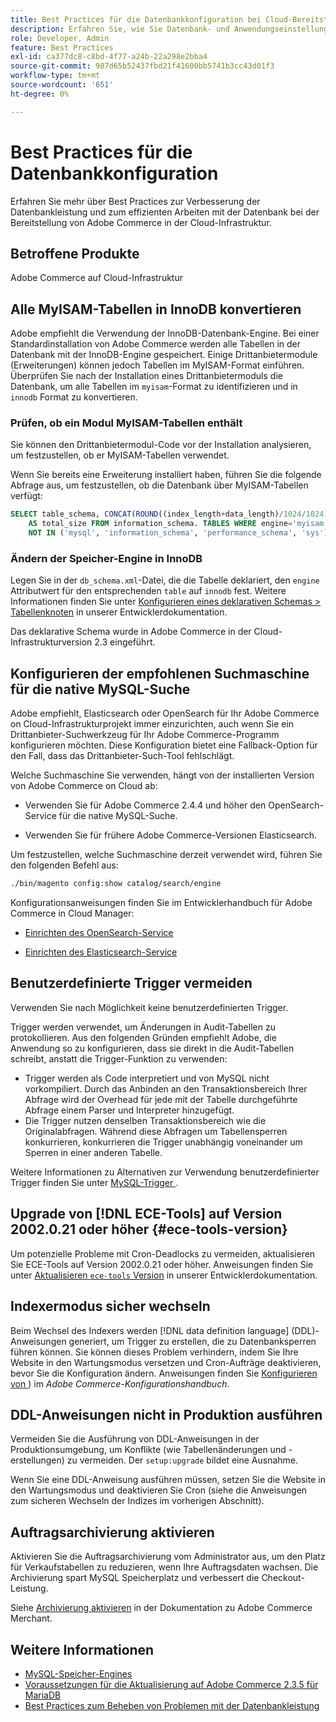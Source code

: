 ```yaml
---
title: Best Practices für die Datenbankkonfiguration bei Cloud-Bereitstellungen
description: Erfahren Sie, wie Sie Datenbank- und Anwendungseinstellungen konfigurieren, um die Leistung bei der Bereitstellung von Adobe Commerce in Cloud-Infrastrukturen zu verbessern.
role: Developer, Admin
feature: Best Practices
exl-id: ca377dc8-c8bd-4f77-a24b-22a298e2bba4
source-git-commit: 987d65b52437fbd21f41600bb5741b3cc43d01f3
workflow-type: tm+mt
source-wordcount: '651'
ht-degree: 0%

---
```


# Best Practices für die Datenbankkonfiguration

Erfahren Sie mehr über Best Practices zur Verbesserung der Datenbankleistung und zum effizienten Arbeiten mit der Datenbank bei der Bereitstellung von Adobe Commerce in der Cloud-Infrastruktur.

## Betroffene Produkte

Adobe Commerce auf Cloud-Infrastruktur

## Alle MyISAM-Tabellen in InnoDB konvertieren

Adobe empfiehlt die Verwendung der InnoDB-Datenbank-Engine. Bei einer Standardinstallation von Adobe Commerce werden alle Tabellen in der Datenbank mit der InnoDB-Engine gespeichert. Einige Drittanbietermodule (Erweiterungen) können jedoch Tabellen im MyISAM-Format einführen. Überprüfen Sie nach der Installation eines Drittanbietermoduls die Datenbank, um alle Tabellen im `myisam`-Format zu identifizieren und in `innodb` Format zu konvertieren.

### Prüfen, ob ein Modul MyISAM-Tabellen enthält

Sie können den Drittanbietermodul-Code vor der Installation analysieren, um festzustellen, ob er MyISAM-Tabellen verwendet.

Wenn Sie bereits eine Erweiterung installiert haben, führen Sie die folgende Abfrage aus, um festzustellen, ob die Datenbank über MyISAM-Tabellen verfügt:

```sql
SELECT table_schema, CONCAT(ROUND((index_length+data_length)/1024/1024),'MB')
    AS total_size FROM information_schema. TABLES WHERE engine='myisam' AND table_schema
    NOT IN ('mysql', 'information_schema', 'performance_schema', 'sys');
```

### Ändern der Speicher-Engine in InnoDB

Legen Sie in der `db_schema.xml`-Datei, die die Tabelle deklariert, den `engine` Attributwert für den entsprechenden `table` auf `innodb` fest. Weitere Informationen finden Sie unter [Konfigurieren eines deklarativen Schemas > Tabellenknoten](https://developer.adobe.com/commerce/php/development/components/declarative-schema/configuration/) in unserer Entwicklerdokumentation.

Das deklarative Schema wurde in Adobe Commerce in der Cloud-Infrastrukturversion 2.3 eingeführt.

## Konfigurieren der empfohlenen Suchmaschine für die native MySQL-Suche

Adobe empfiehlt, Elasticsearch oder OpenSearch für Ihr Adobe Commerce on Cloud-Infrastrukturprojekt immer einzurichten, auch wenn Sie ein Drittanbieter-Suchwerkzeug für Ihr Adobe Commerce-Programm konfigurieren möchten. Diese Konfiguration bietet eine Fallback-Option für den Fall, dass das Drittanbieter-Such-Tool fehlschlägt.

Welche Suchmaschine Sie verwenden, hängt von der installierten Version von Adobe Commerce on Cloud ab:

- Verwenden Sie für Adobe Commerce 2.4.4 und höher den OpenSearch-Service für die native MySQL-Suche.

- Verwenden Sie für frühere Adobe Commerce-Versionen Elasticsearch.

Um festzustellen, welche Suchmaschine derzeit verwendet wird, führen Sie den folgenden Befehl aus:

```bash
./bin/magento config:show catalog/search/engine
```

Konfigurationsanweisungen finden Sie im Entwicklerhandbuch für Adobe Commerce in Cloud Manager:

- [Einrichten des OpenSearch-Service](https://experienceleague.adobe.com/de/docs/commerce-cloud-service/user-guide/configure/service/opensearch)

- [Einrichten des Elasticsearch-Service](https://experienceleague.adobe.com/de/docs/commerce-cloud-service/user-guide/configure/service/elasticsearch)

## Benutzerdefinierte Trigger vermeiden

Verwenden Sie nach Möglichkeit keine benutzerdefinierten Trigger.

Trigger werden verwendet, um Änderungen in Audit-Tabellen zu protokollieren. Aus den folgenden Gründen empfiehlt Adobe, die Anwendung so zu konfigurieren, dass sie direkt in die Audit-Tabellen schreibt, anstatt die Trigger-Funktion zu verwenden:

- Trigger werden als Code interpretiert und von MySQL nicht vorkompiliert. Durch das Anbinden an den Transaktionsbereich Ihrer Abfrage wird der Overhead für jede mit der Tabelle durchgeführte Abfrage einem Parser und Interpreter hinzugefügt.
- Die Trigger nutzen denselben Transaktionsbereich wie die Originalabfragen. Während diese Abfragen um Tabellensperren konkurrieren, konkurrieren die Trigger unabhängig voneinander um Sperren in einer anderen Tabelle.

Weitere Informationen zu Alternativen zur Verwendung benutzerdefinierter Trigger finden Sie unter [MySQL-Trigger &#x200B;](mysql-configuration.md#triggers).

## Upgrade von [!DNL ECE-Tools] auf Version 2002.0.21 oder höher {#ece-tools-version}

Um potenzielle Probleme mit Cron-Deadlocks zu vermeiden, aktualisieren Sie ECE-Tools auf Version 2002.0.21 oder höher. Anweisungen finden Sie unter [Aktualisieren `ece-tools` Version](https://experienceleague.adobe.com/de/docs/commerce-cloud-service/user-guide/dev-tools/ece-tools/update-package) in unserer Entwicklerdokumentation.

## Indexermodus sicher wechseln

<!--This best practice might belong in the Maintenance phase. Database lock prevention might be consolidated under a single heading-->

Beim Wechsel des Indexers werden [!DNL data definition language] (DDL)-Anweisungen generiert, um Trigger zu erstellen, die zu Datenbanksperren führen können. Sie können dieses Problem verhindern, indem Sie Ihre Website in den Wartungsmodus versetzen und Cron-Aufträge deaktivieren, bevor Sie die Konfiguration ändern.
Anweisungen finden Sie [Konfigurieren von &#x200B;](https://experienceleague.adobe.com/docs/commerce-operations/configuration-guide/cli/manage-indexers.html?lang=de#configure-indexers-1)) im *Adobe Commerce-Konfigurationshandbuch*.

## DDL-Anweisungen nicht in Produktion ausführen

Vermeiden Sie die Ausführung von DDL-Anweisungen in der Produktionsumgebung, um Konflikte (wie Tabellenänderungen und -erstellungen) zu vermeiden. Der `setup:upgrade` bildet eine Ausnahme.

Wenn Sie eine DDL-Anweisung ausführen müssen, setzen Sie die Website in den Wartungsmodus und deaktivieren Sie Cron (siehe die Anweisungen zum sicheren Wechseln der Indizes im vorherigen Abschnitt).

## Auftragsarchivierung aktivieren

Aktivieren Sie die Auftragsarchivierung vom Administrator aus, um den Platz für Verkaufstabellen zu reduzieren, wenn Ihre Auftragsdaten wachsen. Die Archivierung spart MySQL Speicherplatz und verbessert die Checkout-Leistung.

Siehe [Archivierung aktivieren](https://experienceleague.adobe.com/docs/commerce-admin/stores-sales/order-management/orders/order-archive.html?lang=de) in der Dokumentation zu Adobe Commerce Merchant.

## Weitere Informationen

- [MySQL-Speicher-Engines](https://dev.mysql.com/doc/refman/8.0/en/storage-engines.html)
- [Voraussetzungen für die Aktualisierung auf Adobe Commerce 2.3.5 für MariaDB](../maintenance/mariadb-upgrade.md)
- [Best Practices zum Beheben von Problemen mit der Datenbankleistung](../maintenance/resolve-database-performance-issues.md)
